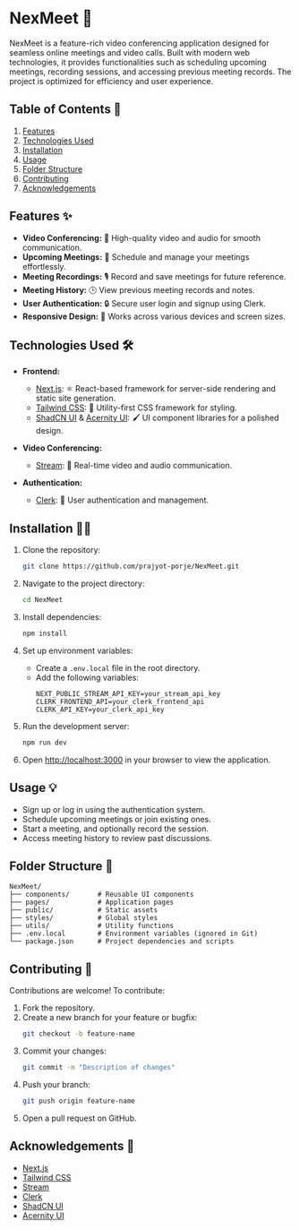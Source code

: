 # NexMeet 🚀

NexMeet is a feature-rich video conferencing application designed for seamless online meetings and video calls. Built with modern web technologies, it provides functionalities such as scheduling upcoming meetings, recording sessions, and accessing previous meeting records. The project is optimized for efficiency and user experience.

## Table of Contents 📖

1. [Features](#features)
2. [Technologies Used](#technologies-used)
3. [Installation](#installation)
4. [Usage](#usage)
5. [Folder Structure](#folder-structure)
6. [Contributing](#contributing)
7. [Acknowledgements](#acknowledgements)

## Features ✨

- **Video Conferencing:** 🎥 High-quality video and audio for smooth communication.
- **Upcoming Meetings:** 📅 Schedule and manage your meetings effortlessly.
- **Meeting Recordings:** 🎙️ Record and save meetings for future reference.
- **Meeting History:** 🕒 View previous meeting records and notes.
- **User Authentication:** 🔒 Secure user login and signup using Clerk.
- **Responsive Design:** 📱 Works across various devices and screen sizes.

## Technologies Used 🛠️

- **Frontend:**
  - [Next.js](https://nextjs.org/): ⚛️ React-based framework for server-side rendering and static site generation.
  - [Tailwind CSS](https://tailwindcss.com/): 🎨 Utility-first CSS framework for styling.
  - [ShadCN UI](https://ui.shadcn.com/) & [Acernity UI](https://ui.aceternity.com/): 🖌️ UI component libraries for a polished design.

- **Video Conferencing:**
  - [Stream](https://getstream.io/): 📡 Real-time video and audio communication.

- **Authentication:**
  - [Clerk](https://clerk.com/docs): 🔐 User authentication and management.

## Installation 🧑‍💻

1. Clone the repository:
   ```bash
   git clone https://github.com/prajyot-porje/NexMeet.git
   ```

2. Navigate to the project directory:
   ```bash
   cd NexMeet
   ```

3. Install dependencies:
   ```bash
   npm install
   ```

4. Set up environment variables:
   - Create a `.env.local` file in the root directory.
   - Add the following variables:
     ```env
     NEXT_PUBLIC_STREAM_API_KEY=your_stream_api_key
     CLERK_FRONTEND_API=your_clerk_frontend_api
     CLERK_API_KEY=your_clerk_api_key
     ```

5. Run the development server:
   ```bash
   npm run dev
   ```

6. Open [http://localhost:3000](http://localhost:3000) in your browser to view the application.

## Usage 💡

- Sign up or log in using the authentication system.
- Schedule upcoming meetings or join existing ones.
- Start a meeting, and optionally record the session.
- Access meeting history to review past discussions.

## Folder Structure 📂

```
NexMeet/
├── components/       # Reusable UI components
├── pages/            # Application pages
├── public/           # Static assets
├── styles/           # Global styles
├── utils/            # Utility functions
├── .env.local        # Environment variables (ignored in Git)
└── package.json      # Project dependencies and scripts
```

## Contributing 🤝

Contributions are welcome! To contribute:

1. Fork the repository.
2. Create a new branch for your feature or bugfix:
   ```bash
   git checkout -b feature-name
   ```
3. Commit your changes:
   ```bash
   git commit -m "Description of changes"
   ```
4. Push your branch:
   ```bash
   git push origin feature-name
   ```
5. Open a pull request on GitHub.

## Acknowledgements 🙌

- [Next.js](https://nextjs.org/)
- [Tailwind CSS](https://tailwindcss.com/)
- [Stream](https://getstream.io/)
- [Clerk](https://clerk.com/docs)
- [ShadCN UI](https://ui.shadcn.com/)
- [Acernity UI](https://ui.aceternity.com/)
